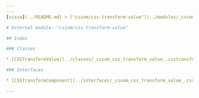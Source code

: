 ```yaml
---
---
[visua](../README.md) > ["cssom/css-transform-value"](../modules/_cssom_css_transform_value_.md)

# External module: "cssom/css-transform-value"

## Index

### Classes

* [CSSTransformValue](../classes/_cssom_css_transform_value_.csstransformvalue.md)

### Interfaces

* [CSSTransformComponent](../interfaces/_cssom_css_transform_value_.csstransformcomponent.md)

---
```



